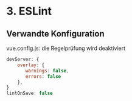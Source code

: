 # 3. ESLint

##  Verwandte Konfiguration

 vue.config.js: die Regelprüfung wird deaktiviert

```js
devServer: {
    overlay: {
       warnings: false,
       errors: false
    },
}
lintOnSave: false
```

 